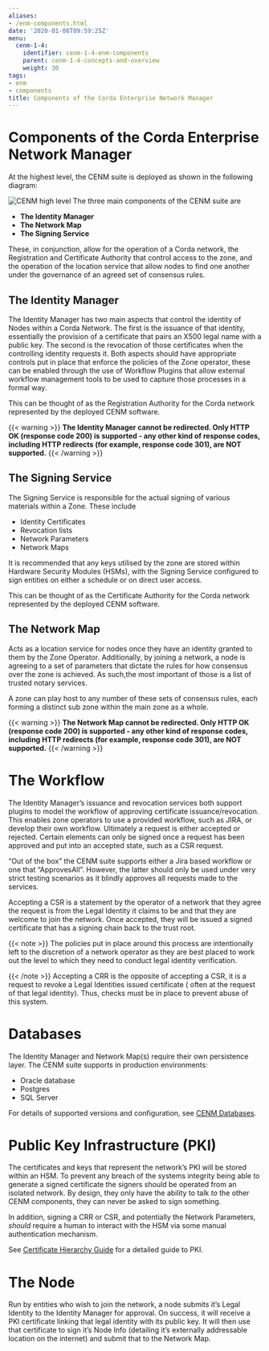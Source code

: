 ```yaml
---
aliases:
- /enm-components.html
date: '2020-01-08T09:59:25Z'
menu:
  cenm-1-4:
    identifier: cenm-1-4-enm-components
    parent: cenm-1-4-concepts-and-overview
    weight: 30
tags:
- enm
- components
title: Components of the Corda Enterprise Network Manager
---
```



# Components of the Corda Enterprise Network Manager

At the highest level, the CENM suite is deployed as shown in the following diagram:

![CENM high level](/en/images/enm-high-level.png "enm high level")
The three main components of the CENM suite are


* **The Identity Manager**
* **The Network Map**
* **The Signing Service**

These, in conjunction, allow for the operation of a Corda network, the Registration and Certificate
Authority that control access to the zone, and the operation of the location service
that allow nodes to find one another under the governance of an agreed set of consensus rules.


## The Identity Manager

The Identity Manager has two main aspects that control the identity of Nodes within a Corda Network. The
first is the issuance of that identity, essentially the provision of a certificate that pairs an X500 legal
name with a public key. The second is the revocation of those certificates when the controlling identity
requests it. Both aspects should have appropriate controls put in place that enforce the policies
of the Zone operator, these can be enabled through the use of Workflow Plugins that allow external
workflow management tools to be used to capture those processes in a formal way.

This can be thought of as the Registration Authority for the Corda network represented by the deployed CENM software.

{{< warning >}}
**The Identity Manager cannot be redirected. Only HTTP OK (response code 200) is supported - any other kind of response codes, including HTTP redirects (for example, response code 301), are NOT supported.**
{{< /warning >}}


## The Signing Service

The Signing Service is responsible for the actual signing of various materials within a Zone. These include


* Identity Certificates
* Revocation lists
* Network Parameters
* Network Maps

It is recommended that any keys utilised by the zone are stored within Hardware Security Modules (HSMs), with
the Signing Service configured to sign entities on either a schedule or on direct user access.

This can be thought of as the Certificate Authority for the Corda network represented by the deployed CENM software.


## The Network Map

Acts as a location service for nodes once they have an identity granted to them by the Zone Operator. Additionally,
by joining a network, a node is agreeing to a set of parameters that dictate the rules for how consensus over the
zone is achieved. As such,the most important of those is a list of trusted notary services.

A zone can play host to any number of these sets of consensus rules, each forming a distinct sub zone within the
main zone as a whole.

{{< warning >}}
**The Network Map cannot be redirected. Only HTTP OK (response code 200) is supported - any other kind of response codes, including HTTP redirects (for example, response code 301), are NOT supported.**
{{< /warning >}}


# The Workflow

The Identity Manager’s issuance and revocation services both support plugins to model the workflow of approving certificate issuance/revocation. This enables zone operators to use a provided workflow, such as JIRA, or develop their own workflow. Ultimately a request is either accepted or rejected. Certain
elements can only be signed once a request has been approved and put into an accepted state, such as a CSR request.

“Out of the box” the CENM suite supports either a Jira based workflow or one that “ApprovesAll”. However, the
latter should only be used under very strict testing scenarios as it blindly approves all requests made to
the services.

Accepting a CSR is a statement by the operator of a network that they agree the request is from the Legal
Identity it claims to be and that they are welcome to join the network. Once accepted, they will be issued a signed certificate that has a signing chain back to the trust root.

{{< note >}}
The policies put in place around this process are intentionally left to the discretion of a network operator
as they are best placed to work out the level to which they need to conduct legal identity verification.

{{< /note >}}
Accepting a CRR is the opposite of accepting a CSR, it is a request to revoke a Legal Identities issued certificate (
often at the request of that legal identity). Thus, checks must be in place to prevent abuse of this system.


# Databases

The Identity Manager and Network Map(s) require their own persistence layer. The CENM suite supports in production
environments:


* Oracle database
* Postgres
* SQL Server

For details of supported versions and configuration, see [CENM Databases](database-set-up.md).


# Public Key Infrastructure (PKI)

The certificates and keys that represent the network’s PKI will be stored within an HSM. To prevent any breach of the
systems integrity being able to generate a signed certificate the signers should be operated from an isolated network.
By design, they only have the ability to talk *to* the other CENM components, they can never be asked to sign something.

In addition, signing a CRR or CSR, and potentially the Network Parameters, *should* require a human to interact with
the HSM via some manual authentication mechanism.

See [Certificate Hierarchy Guide](pki-guide.md) for a detailed guide to PKI.


# The Node

Run by entities who wish to join the network, a node submits it’s Legal Identity to the Identity Manager for approval.
On success, it will receive a PKI certificate linking that legal identity with its public key. It will then use that
certificate to sign it’s Node Info (detailing it’s externally addressable location on the internet) and submit that to
the Network Map.
